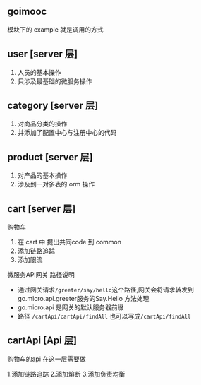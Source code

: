 ## goimooc
模块下的 example 就是调用的方式


## user [server 层]
1. 人员的基本操作
2. 只涉及最基础的微服务操作

## category [server 层]
1. 对商品分类的操作
2. 并添加了配置中心与注册中心的代码

## product [server 层]
1. 对产品的基本操作
2. 涉及到一对多表的 orm 操作

## cart  [server 层]
购物车

1. 在 cart 中  提出共同code 到 common
2. 添加链路追踪
3. 添加限流

微服务API网关
路径说明
- 通过网关请求`/greeter/say/hello`这个路径,网关会将请求转发到go.micro.api.greeter服务的Say.Hello 方法处理
- go.micro.api 是网关的默认服务器前缀
- 路径 `/cartApi/cartApi/findAll` 也可以写成`/cartApi/findAll`

## cartApi  [Api 层]
购物车的api 
在这一层需要做

1.添加链路追踪
2.添加熔断
3.添加负责均衡

